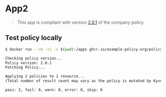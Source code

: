 # App2

> This app is compliant with version [2.0.1](https://github.com/example-policy-org/policy/releases/tag/2.0.1) of the company policy 

## Test policy locally

```bash
$ docker run --rm -ti -v $(pwd):/apps ghcr.io/example-policy-org/policy-checker

Checking policy version...
Policy version: 2.0.1
Fetching Policy...

Applying 2 policies to 1 resource...
(Total number of result count may vary as the policy is mutated by Kyverno. To check the mutated policy please try with log level 5)

pass: 2, fail: 0, warn: 0, error: 0, skip: 0
```
